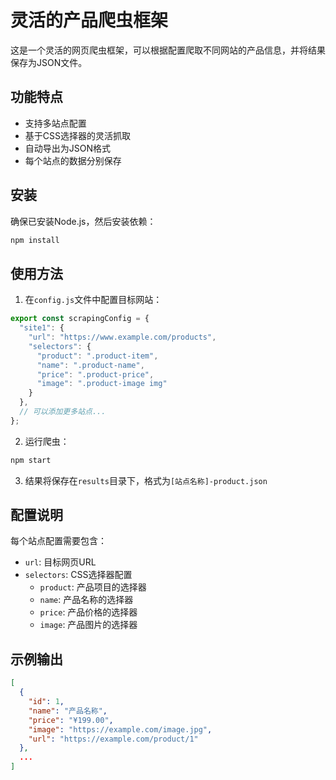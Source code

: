 # 灵活的产品爬虫框架

这是一个灵活的网页爬虫框架，可以根据配置爬取不同网站的产品信息，并将结果保存为JSON文件。

## 功能特点

- 支持多站点配置
- 基于CSS选择器的灵活抓取
- 自动导出为JSON格式
- 每个站点的数据分别保存

## 安装

确保已安装Node.js，然后安装依赖：

```bash
npm install
```

## 使用方法

1. 在`config.js`文件中配置目标网站：

```javascript
export const scrapingConfig = {
  "site1": {
    "url": "https://www.example.com/products",
    "selectors": {
      "product": ".product-item",
      "name": ".product-name",
      "price": ".product-price",
      "image": ".product-image img"
    }
  },
  // 可以添加更多站点...
};
```

2. 运行爬虫：

```bash
npm start
```

3. 结果将保存在`results`目录下，格式为`[站点名称]-product.json`

## 配置说明

每个站点配置需要包含：

- `url`: 目标网页URL
- `selectors`: CSS选择器配置
  - `product`: 产品项目的选择器
  - `name`: 产品名称的选择器
  - `price`: 产品价格的选择器
  - `image`: 产品图片的选择器

## 示例输出

```json
[
  {
    "id": 1,
    "name": "产品名称",
    "price": "¥199.00",
    "image": "https://example.com/image.jpg",
    "url": "https://example.com/product/1"
  },
  ...
]
```

